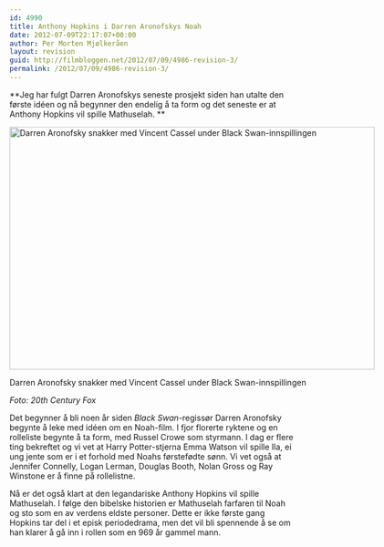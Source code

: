 ```yaml
---
id: 4990
title: Anthony Hopkins i Darren Aronofskys Noah
date: 2012-07-09T22:17:07+00:00
author: Per Morten Mjølkeråen
layout: revision
guid: http://filmbloggen.net/2012/07/09/4986-revision-3/
permalink: /2012/07/09/4986-revision-3/
---
```

**Jeg har fulgt Darren Aronofskys seneste prosjekt siden han utalte den første idéen og nå begynner den endelig å ta form og det seneste er at Anthony Hopkins vil spille Mathuselah. **

<div id="attachment_4987" style="width: 650px" class="wp-caption alignnone">
  <a href="http://filmbloggen.net/?attachment_id=4987" rel="attachment wp-att-4987"><img class="size-full wp-image-4987" src="http://filmbloggen.net/wp-content/uploads//2012/07/41.jpg" alt="Darren Aronofsky snakker med Vincent Cassel under Black Swan-innspillingen" width="640" height="426" /></a> 
  
  <p class="wp-caption-text">
    Darren Aronofsky snakker med Vincent Cassel under Black Swan-innspillingen
  </p>
</div>

_Foto: 20th Century Fox_

Det begynner å bli noen år siden _Black Swan_-regissør Darren Aronofsky begynte å leke med idéen om en Noah-film. I fjor florerte ryktene og en rolleliste begynte å ta form, med Russel Crowe som styrmann. I dag er flere ting bekreftet og vi vet at Harry Potter-stjerna Emma Watson vil spille Ila, ei ung jente som er i et forhold med Noahs førstefødte sønn. Vi vet også at Jennifer Connelly, Logan Lerman, Douglas Booth, Nolan Gross og Ray Winstone er å finne på rollelistne.

Nå er det også klart at den legandariske Anthony Hopkins vil spille Mathuselah. I følge den bibelske historien er Mathuselah farfaren til Noah og sto som en av verdens eldste personer. Dette er ikke første gang Hopkins tar del i et episk periodedrama, men det vil bli spennende å se om han klarer å gå inn i rollen som en 969 år gammel mann.